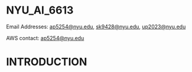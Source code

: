 # NYU_AI_6613
Email Addresses: ap5254@nyu.edu, sk9428@nyu.edu, up2023@nyu.edu

AWS contact: ap5254@nyu.edu
# INTRODUCTION
